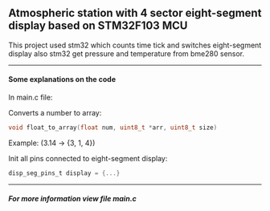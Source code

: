 ## Atmospheric station with 4 sector eight-segment display based on STM32F103 MCU

This project used stm32 which counts time tick and switches eight-segment display also stm32 get pressure and temperature from bme280 sensor.

---

#### Some explanations on the code

In main.c file:

Converts a number to array:

```c
void float_to_array(float num, uint8_t *arr, uint8_t size)
```

Example: (3.14 -> {3, 1, 4})

Init all pins connected to eight-segment display:

```c
disp_seg_pins_t display = {...}
```

---

##### For more information view file main.c